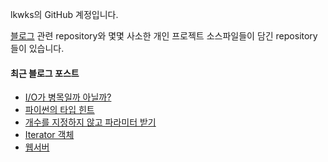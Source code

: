 lkwks의 GitHub 계정입니다.

[블로그](https://lkwks.github.io) 관련 repository와 몇몇 사소한 개인 프로젝트 소스파일들이 담긴 repository들이 있습니다.


#### 최근 블로그 포스트
<!-- BLOG-POST-LIST:START -->
- [I/O가 병목일까 아닐까?](https://lkwks.github.io/%EA%B8%B0%ED%83%80/2022/11/28/IO-%EB%B3%91%EB%AA%A9.html)
- [파이썬의 타입 힌트](https://lkwks.github.io/python/2022/11/27/%ED%8C%8C%EC%9D%B4%EC%8D%AC%EC%9D%98-%ED%83%80%EC%9E%85-%ED%9E%8C%ED%8A%B8.html)
- [개수를 지정하지 않고 파라미터 받기](https://lkwks.github.io/python/2022/11/27/%EA%B0%9C%EC%88%98%EB%A5%BC-%EC%A7%80%EC%A0%95%ED%95%98%EC%A7%80-%EC%95%8A%EA%B3%A0-%ED%8C%8C%EB%9D%BC%EB%AF%B8%ED%84%B0-%EB%B0%9B%EA%B8%B0.html)
- [Iterator 객체](https://lkwks.github.io/python/2022/11/27/iterator-%EA%B0%9D%EC%B2%B4.html)
- [웹서버](https://lkwks.github.io/%EB%84%A4%ED%8A%B8%EC%9B%8C%ED%81%AC/2022/11/19/%EC%9B%B9%EC%84%9C%EB%B2%84.html)
<!-- BLOG-POST-LIST:END -->
  
<!--![Top Langs](https://github-readme-stats.vercel.app/api/top-langs/?username=lkwks)-->
